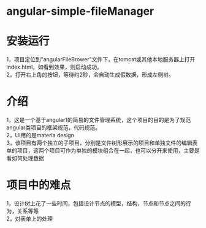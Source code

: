 # angular-simple-fileManager
# 安装运行
1，项目定位到"angularFileBrower"文件下，在tomcat或其他本地服务器上打开index.html，如看到效果，则启动成功。<br>
2，打开右上角的按钮，等待约2秒，会自动生成假数据，形成左侧树。<br>
# 介绍
1，这是一个基于angular1的简易的文件管理系统，这个项目的目的是为了规范angular类项目的框架规范，代码规范。<br>
2，UI用的是materia design<br>
3，该项目有两个独立的子项目，分别是文件树形展示的项目和单独文件的编辑表单的项目，这两个项目可作为单独的模块组合在一起，也可以分开来使用，主要是看如何处理数据<br>
# 项目中的难点
1，设计树上花了一些时间，包括设计节点的模型，结构，节点和节点之间的行为，关系等等<br>
2，对表单上的处理

